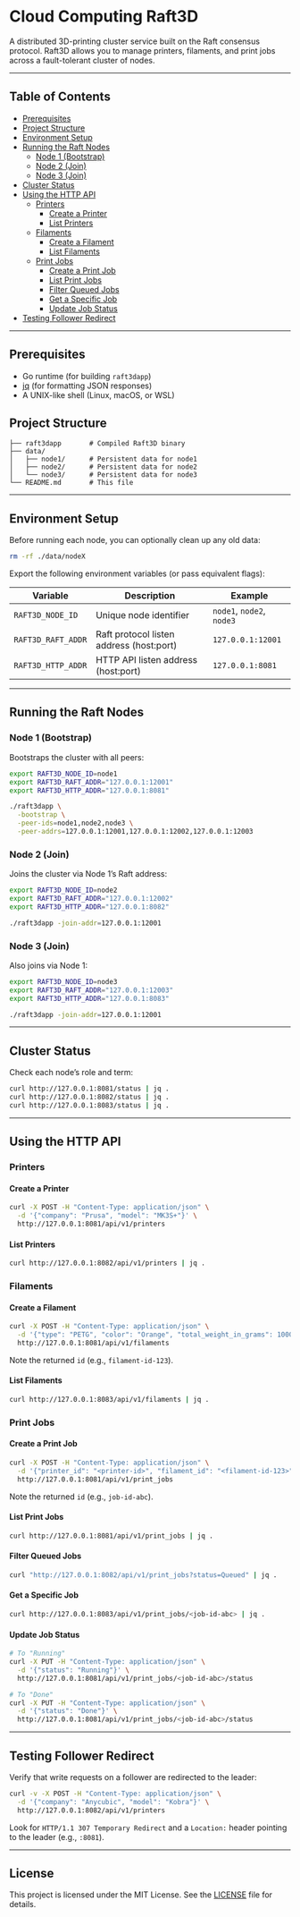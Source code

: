# Cloud Computing Raft3D

A distributed 3D-printing cluster service built on the Raft consensus protocol. Raft3D allows you to manage printers, filaments, and print jobs across a fault-tolerant cluster of nodes.

---

## Table of Contents

- [Prerequisites](#prerequisites)
- [Project Structure](#project-structure)
- [Environment Setup](#environment-setup)
- [Running the Raft Nodes](#running-the-raft-nodes)
  - [Node 1 (Bootstrap)](#node-1-bootstrap)
  - [Node 2 (Join)](#node-2-join)
  - [Node 3 (Join)](#node-3-join)
- [Cluster Status](#cluster-status)
- [Using the HTTP API](#using-the-http-api)
  - [Printers](#printers)
    - [Create a Printer](#create-a-printer)
    - [List Printers](#list-printers)
  - [Filaments](#filaments)
    - [Create a Filament](#create-a-filament)
    - [List Filaments](#list-filaments)
  - [Print Jobs](#print-jobs)
    - [Create a Print Job](#create-a-print-job)
    - [List Print Jobs](#list-print-jobs)
    - [Filter Queued Jobs](#filter-queued-jobs)
    - [Get a Specific Job](#get-a-specific-job)
    - [Update Job Status](#update-job-status)
- [Testing Follower Redirect](#testing-follower-redirect)

---

## Prerequisites

- Go runtime (for building `raft3dapp`)
- [jq](https://stedolan.github.io/jq/) (for formatting JSON responses)
- A UNIX-like shell (Linux, macOS, or WSL)


## Project Structure

```text
├── raft3dapp       # Compiled Raft3D binary
├── data/
│   ├── node1/      # Persistent data for node1
│   ├── node2/      # Persistent data for node2
│   └── node3/      # Persistent data for node3
└── README.md       # This file
```

---

## Environment Setup

Before running each node, you can optionally clean up any old data:

```bash
rm -rf ./data/nodeX
```

Export the following environment variables (or pass equivalent flags):

| Variable               | Description                                 | Example                    |
|------------------------|---------------------------------------------|----------------------------|
| `RAFT3D_NODE_ID`       | Unique node identifier                      | `node1`, `node2`, `node3`  |
| `RAFT3D_RAFT_ADDR`     | Raft protocol listen address (host:port)    | `127.0.0.1:12001`          |
| `RAFT3D_HTTP_ADDR`     | HTTP API listen address (host:port)         | `127.0.0.1:8081`           |

---

## Running the Raft Nodes

### Node 1 (Bootstrap)

Bootstraps the cluster with all peers:

```bash
export RAFT3D_NODE_ID=node1
export RAFT3D_RAFT_ADDR="127.0.0.1:12001"
export RAFT3D_HTTP_ADDR="127.0.0.1:8081"

./raft3dapp \
  -bootstrap \
  -peer-ids=node1,node2,node3 \
  -peer-addrs=127.0.0.1:12001,127.0.0.1:12002,127.0.0.1:12003
```

### Node 2 (Join)

Joins the cluster via Node 1’s Raft address:

```bash
export RAFT3D_NODE_ID=node2
export RAFT3D_RAFT_ADDR="127.0.0.1:12002"
export RAFT3D_HTTP_ADDR="127.0.0.1:8082"

./raft3dapp -join-addr=127.0.0.1:12001
```

### Node 3 (Join)

Also joins via Node 1:

```bash
export RAFT3D_NODE_ID=node3
export RAFT3D_RAFT_ADDR="127.0.0.1:12003"
export RAFT3D_HTTP_ADDR="127.0.0.1:8083"

./raft3dapp -join-addr=127.0.0.1:12001
```

---

## Cluster Status

Check each node’s role and term:

```bash
curl http://127.0.0.1:8081/status | jq .
curl http://127.0.0.1:8082/status | jq .
curl http://127.0.0.1:8083/status | jq .
```

---

## Using the HTTP API

### Printers

#### Create a Printer

```bash
curl -X POST -H "Content-Type: application/json" \
  -d '{"company": "Prusa", "model": "MK3S+"}' \
  http://127.0.0.1:8081/api/v1/printers
```

#### List Printers

```bash
curl http://127.0.0.1:8082/api/v1/printers | jq .
```

### Filaments

#### Create a Filament

```bash
curl -X POST -H "Content-Type: application/json" \
  -d '{"type": "PETG", "color": "Orange", "total_weight_in_grams": 1000}' \
  http://127.0.0.1:8081/api/v1/filaments
```

Note the returned `id` (e.g., `filament-id-123`).

#### List Filaments

```bash
curl http://127.0.0.1:8083/api/v1/filaments | jq .
```

### Print Jobs

#### Create a Print Job

```bash
curl -X POST -H "Content-Type: application/json" \
  -d '{"printer_id": "<printer-id>", "filament_id": "<filament-id-123>", "filepath": "/models/calibration_cube.gcode", "print_weight_in_grams": 8}' \
  http://127.0.0.1:8081/api/v1/print_jobs
```

Note the returned `id` (e.g., `job-id-abc`).

#### List Print Jobs

```bash
curl http://127.0.0.1:8081/api/v1/print_jobs | jq .
```

#### Filter Queued Jobs

```bash
curl "http://127.0.0.1:8082/api/v1/print_jobs?status=Queued" | jq .
```

#### Get a Specific Job

```bash
curl http://127.0.0.1:8083/api/v1/print_jobs/<job-id-abc> | jq .
```

#### Update Job Status

```bash
# To "Running"
curl -X PUT -H "Content-Type: application/json" \
  -d '{"status": "Running"}' \
  http://127.0.0.1:8081/api/v1/print_jobs/<job-id-abc>/status

# To "Done"
curl -X PUT -H "Content-Type: application/json" \
  -d '{"status": "Done"}' \
  http://127.0.0.1:8081/api/v1/print_jobs/<job-id-abc>/status
```

---

## Testing Follower Redirect

Verify that write requests on a follower are redirected to the leader:

```bash
curl -v -X POST -H "Content-Type: application/json" \
  -d '{"company": "Anycubic", "model": "Kobra"}' \
  http://127.0.0.1:8082/api/v1/printers
```

Look for `HTTP/1.1 307 Temporary Redirect` and a `Location:` header pointing to the leader (e.g., `:8081`).

---

## License

This project is licensed under the MIT License. See the [LICENSE](LICENSE) file for details.


